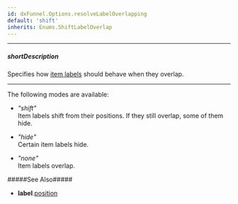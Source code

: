 ```yaml
---
id: dxFunnel.Options.resolveLabelOverlapping
default: 'shift'
inherits: Enums.ShiftLabelOverlap
---
```

---
##### shortDescription
Specifies how [item labels](/concepts/05%20UI%20Components/Funnel/17%20Item%20Labels/00%20Overview.md '/Documentation/Guide/UI_Components/Funnel/Item_Labels/Overview/') should behave when they overlap.

---
The following modes are available:

- *"shift"*     
Item labels shift from their positions. If they still overlap, some of them hide. 

- *"hide"*      
Certain item labels hide.

- *"none"*      
Item labels overlap.

#####See Also#####
- **label**.[position](/api-reference/10%20UI%20Components/dxFunnel/1%20Configuration/label/position.md '/Documentation/ApiReference/UI_Components/dxFunnel/Configuration/label/#position')